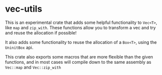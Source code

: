 # vec-utils

This is an experimental crate that adds some helpful functionality to `Vec<T>`, like `map` and `zip_with`. These functions allow you to transform a vec and try and reuse the allocation if possible!

It also adds some functionality to reuse the allocation of a `Box<T>`, using the `UninitBox` api.

This crate also exports some macros that are more flexible than the given functions, and in most cases will compile down to the same assembly as `Vec::map` and `Vec::zip_with`